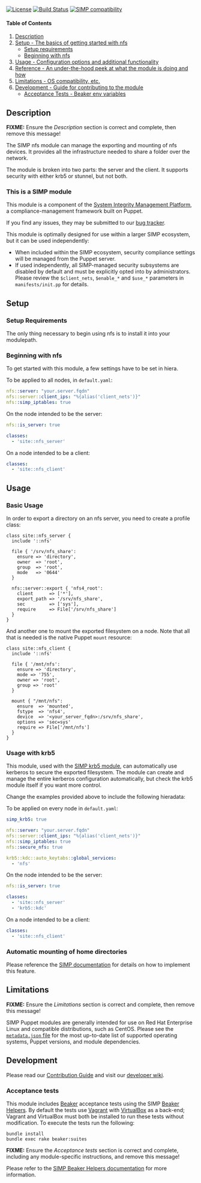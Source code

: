 [![License](http://img.shields.io/:license-apache-blue.svg)](http://www.apache.org/licenses/LICENSE-2.0.html) [![Build Status](https://travis-ci.org/simp/pupmod-simp-nfs.svg)](https://travis-ci.org/simp/pupmod-simp-nfs) [![SIMP compatibility](https://img.shields.io/badge/SIMP%20compatibility-4.2.*%2F5.1.*-orange.svg)](https://img.shields.io/badge/SIMP%20compatibility-4.2.*%2F5.1.*-orange.svg)


#### Table of Contents

1. [Description](#description)
2. [Setup - The basics of getting started with nfs](#setup)
    * [Setup requirements](#setup-requirements)
    * [Beginning with nfs](#beginning-with-nfs)
3. [Usage - Configuration options and additional functionality](#usage)
4. [Reference - An under-the-hood peek at what the module is doing and how](#reference)
5. [Limitations - OS compatibility, etc.](#limitations)
6. [Development - Guide for contributing to the module](#development)
    * [Acceptance Tests - Beaker env variables](#acceptance-tests)


## Description

**FIXME:** Ensure the *Description* section is correct and complete, then remove this message!

The SIMP nfs module can manage the exporting and mounting of nfs devices. It provides all the infrastructure needed to share a folder over the network.

The module is broken into two parts: the server and the client. It supports security with either krb5 or stunnel, but not both.


### This is a SIMP module

This module is a component of the [System Integrity Management Platform](https://github.com/NationalSecurityAgency/SIMP), a compliance-management framework built on Puppet.

If you find any issues, they may be submitted to our [bug tracker](https://simp-project.atlassian.net/).

This module is optimally designed for use within a larger SIMP ecosystem, but it can be used independently:

 * When included within the SIMP ecosystem, security compliance settings will be managed from the Puppet server.
 * If used independently, all SIMP-managed security subsystems are disabled by default and must be explicitly opted into by administrators.  Please review the `$client_nets`, `$enable_*` and `$use_*` parameters in `manifests/init.pp` for details.


## Setup


### Setup Requirements

The only thing necessary to begin using nfs is to install it into your modulepath.


### Beginning with nfs

To get started with this module, a few settings have to be set in hiera.

To be applied to all nodes, in `default.yaml`:

``` yaml
nfs::server: "your.server.fqdn"
nfs::server::client_ips: "%{alias('client_nets')}"
nfs::simp_iptables: true
```

On the node intended to be the server:

``` yaml
nfs::is_server: true

classes:
  - 'site::nfs_server'
```

On a node intended to be a client:

``` yaml
classes:
  - 'site::nfs_client'
```

## Usage


### Basic Usage

In order to export a directory on an nfs server, you need to create a profile class:

``` puppet
class site::nfs_server {
  include '::nfs'

  file { '/srv/nfs_share':
    ensure => 'directory',
    owner  => 'root',
    group  => 'root',
    mode   => '0644'
  }

  nfs::server::export { 'nfs4_root':
    client      => ['*'],
    export_path => '/srv/nfs_share',
    sec         => ['sys'],
    require     => File['/srv/nfs_share']
  }
}
```

And another one to mount the exported filesystem on a node. Note that all that is needed is the native Puppet `mount` resource:

``` puppet
class site::nfs_client {
  include '::nfs'

  file { '/mnt/nfs':
    ensure => 'directory',
    mode => '755',
    owner => 'root',
    group => 'root'
  }

  mount { "/mnt/nfs":
    ensure  => 'mounted',
    fstype  => 'nfs4',
    device  => '<your_server_fqdn>:/srv/nfs_share',
    options => 'sec=sys'
    require => File['/mnt/nfs']
  }
}
```


### Usage with krb5

This module, used with the [SIMP krb5 module](https://github.com/simp/pupmod-simp-krb5), can automatically use kerberos to secure the exported filesystem. The module can create and manage the entire kerberos configuration automatically, but check the krb5 module itself if you want more control.

Change the examples provided above to include the following hieradata:

To be applied on every node in `default.yaml`:

``` yaml
simp_krb5: true

nfs::server: "your.server.fqdn"
nfs::server::client_ips: "%{alias('client_nets')}"
nfs::simp_iptables: true
nfs::secure_nfs: true

krb5::kdc::auto_keytabs::global_services:
  - 'nfs'
```

On the node intended to be the server:

``` yaml
nfs::is_server: true

classes:
  - 'site::nfs_server'
  - 'krb5::kdc'
```

On a node intended to be a client:

``` yaml
classes:
  - 'site::nfs_client'
```


### Automatic mounting of home directories

Please reference the [SIMP documentation](http://simp.readthedocs.io/en/master/user_guide/HOWTO/NFS.html#exporting-home-directories) for details on how to implement this feature.


## Limitations

**FIXME:** Ensure the *Limitations* section is correct and complete, then remove this message!

SIMP Puppet modules are generally intended for use on Red Hat Enterprise Linux and compatible distributions, such as CentOS. Please see the [`metadata.json` file](./metadata.json) for the most up-to-date list of supported operating systems, Puppet versions, and module dependencies.


## Development

Please read our [Contribution Guide](https://simp-project.atlassian.net/wiki/display/SD/Contributing+to+SIMP) and visit our [developer wiki](https://simp-project.atlassian.net/wiki/display/SD/SIMP+Development+Home).


### Acceptance tests

This module includes [Beaker](https://github.com/puppetlabs/beaker) acceptance tests using the SIMP [Beaker Helpers](https://github.com/simp/rubygem-simp-beaker-helpers).  By default the tests use [Vagrant](https://www.vagrantup.com/) with [VirtualBox](https://www.virtualbox.org) as a back-end; Vagrant and VirtualBox must both be installed to run these tests without modification. To execute the tests run the following:

```shell
bundle install
bundle exec rake beaker:suites
```

**FIXME:** Ensure the *Acceptance tests* section is correct and complete, including any module-specific instructions, and remove this message!

Please refer to the [SIMP Beaker Helpers documentation](https://github.com/simp/rubygem-simp-beaker-helpers/blob/master/README.md) for more information.
